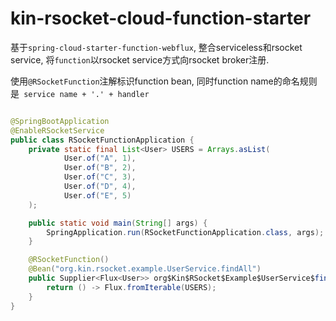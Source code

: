 # kin-rsocket-cloud-function-starter

基于`spring-cloud-starter-function-webflux`, 整合serviceless和rsocket service, 将`function`以rsocket service方式向rsocket
broker注册.

使用`@RSocketFunction`注解标识function bean, 同时function name的命名规则是` service name + '.' + handler`

```java

@SpringBootApplication
@EnableRSocketService
public class RSocketFunctionApplication {
    private static final List<User> USERS = Arrays.asList(
            User.of("A", 1),
            User.of("B", 2),
            User.of("C", 3),
            User.of("D", 4),
            User.of("E", 5)
    );

    public static void main(String[] args) {
        SpringApplication.run(RSocketFunctionApplication.class, args);
    }

    @RSocketFunction()
    @Bean("org.kin.rsocket.example.UserService.findAll")
    public Supplier<Flux<User>> org$Kin$RSocket$Example$UserService$findAll() {
        return () -> Flux.fromIterable(USERS);
    }
}
```